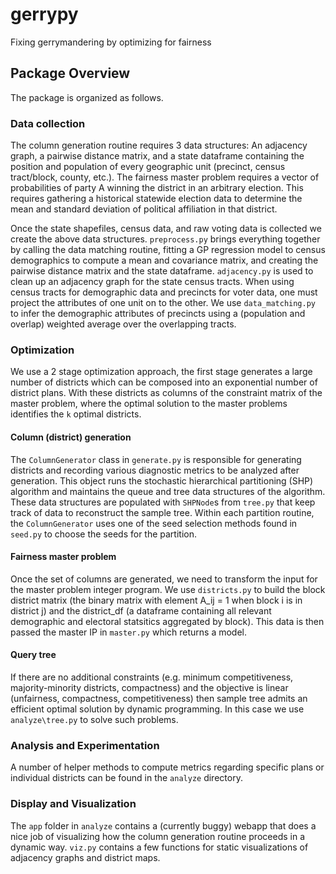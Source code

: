 # gerrypy
Fixing gerrymandering by optimizing for fairness

## Package Overview
The package is organized as follows.
### Data collection
The column generation routine requires 3 data structures: An adjacency graph, a pairwise distance matrix, and a state dataframe containing the position and population of every geographic unit (precinct, census tract/block, county, etc.). The fairness master problem requires a vector of probabilities of party A winning the district in an arbitrary election. This requires gathering a historical statewide election data to determine the mean and standard deviation of political affiliation in that district.


Once the state shapefiles, census data, and raw voting data is collected we create the above data structures. `preprocess.py` brings everything together by calling the data matching routine, fitting a GP regression model to census demographics to compute a mean and covariance matrix, and creating the pairwise distance matrix and the state dataframe. `adjacency.py` is used to clean up an adjacency graph for the state census tracts. When using census tracts for demographic data and precincts for voter data, one must project the attributes of one unit on to the other. We use `data_matching.py` to infer the demographic attributes of precincts using a (population and overlap) weighted average over the overlapping tracts. 

### Optimization
We use a 2 stage optimization approach, the first stage generates a large number of districts which can be composed into an exponential number of district plans. With these districts as columns of the constraint matrix of the master problem, where the optimal solution to the master problems identifies the `k` optimal districts.
#### Column (district) generation

The `ColumnGenerator` class in `generate.py` is responsible for generating districts and recording various diagnostic metrics to be analyzed after generation. This object runs the stochastic hierarchical partitioning (SHP) algorithm and maintains the queue and tree data structures of the algorithm. These data structures are populated with `SHPNode`s from `tree.py` that keep track of data to reconstruct the sample tree. Within each partition routine, the `ColumnGenerator` uses one of the seed selection methods found in `seed.py` to choose the seeds for the partition.

#### Fairness master problem
Once the set of columns are generated, we need to transform the input for the master problem integer program. We use `districts.py` to build the block district matrix (the binary matrix with element A_ij = 1 when block i is in district j) and the district_df (a dataframe containing all relevant demographic and electoral statsitics aggregated by block). This data is then passed the master IP in `master.py` which returns a model.

#### Query tree
If there are no additional constraints (e.g. minimum competitiveness, majority-minority districts, compactness) and the objective is linear (unfairness, compactness, competitiveness) then sample tree admits an efficient optimal solution by dynamic programming. In this case we use `analyze\tree.py` to solve such problems.

### Analysis and Experimentation
A number of helper methods to compute metrics regarding specific plans or individual districts can be found in the `analyze` directory.

### Display and Visualization
The `app` folder in `analyze` contains a (currently buggy) webapp that does a nice job of visualizing how the column generation routine proceeds in a dynamic way. `viz.py` contains a few functions for static visualizations of adjacency graphs and district maps.

